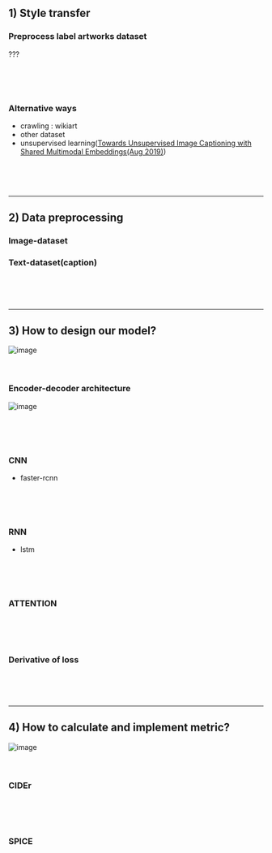 
## 1) Style transfer

### Preprocess label artworks dataset
???

<br><br><br>


### Alternative ways
- crawling : wikiart 
- other dataset
- unsupervised learning([Towards Unsupervised Image Captioning with Shared Multimodal Embeddings(Aug 2019)](https://arxiv.org/abs/1908.09317))

<br><br><br>

---

## 2) Data preprocessing
### Image-dataset

### Text-dataset(caption)

<br><br><br>

---

## 3) How to design our model?
![image](https://user-images.githubusercontent.com/52376448/78310870-2383d380-758a-11ea-947e-4372225b0c3f.png)
<br><br><br>

### Encoder-decoder architecture
![image](https://user-images.githubusercontent.com/52376448/78310669-950f5200-7589-11ea-87df-390a478c9de9.png)

<br><br><br>

### CNN
- faster-rcnn

<br><br><br>

### RNN
- lstm

<br><br><br>

### ATTENTION

<br><br><br>

### Derivative of loss


<br><br><br>

---

## 4) How to calculate and implement metric?
![image](https://user-images.githubusercontent.com/52376448/78310754-d869c080-7589-11ea-87e3-09179aa697da.png)
<br><br><br>

### CIDEr

<br><br><br>
### SPICE

<br><br><br>




